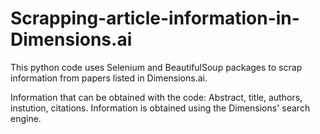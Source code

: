 # Scrapping-article-information-in-Dimensions.ai
This python code uses Selenium and BeautifulSoup packages to scrap information from papers listed in Dimensions.ai.


Information that can be obtained with the code: Abstract, title, authors, instution, citations.
Information is obtained using the Dimensions' search engine.
